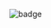 ![badge](https://img.shields.io/endpoint?url=https://gist.githubusercontent.com/sam-mckay/588bf0e93a22c022478c4b8dc374332c/raw/code-coverage.json)
